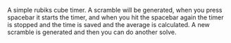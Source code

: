 A simple rubiks cube timer.
A scramble will be generated, when you press spacebar it starts the timer, and when you hit the spacebar again the timer is stopped and the time is saved and the average is calculated. 
A new scramble is generated and then you can do another solve.
